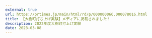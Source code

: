 ```yaml
---
external: true
url: https://prtimes.jp/main/html/rd/p/000000066.000078016.html
title: 【大樹町打ち上げ実験】メディアに掲載されました！
description: 2022年度大樹町打上げ実験
date: 2023-03-08
---
```

